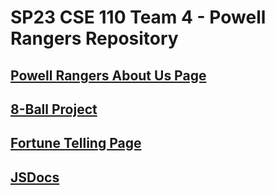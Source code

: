 # SP23 CSE 110 Team 4 - Powell Rangers Repository
## [Powell Rangers About Us Page](https://cse110-sp23-group4.github.io/cse110-sp23-group4/admin/team.html)

## [8-Ball Project](https://cse110-sp23-group4.github.io/cse110-sp23-group4/source/8-ball/index.html)

## [Fortune Telling Page](https://cse110-sp23-group4.github.io/cse110-sp23-group4/source/fortune-telling/landing.html)

## [JSDocs](https://cse110-sp23-group4.github.io/cse110-sp23-group4/specs/fortune-telling-docs/index.html)

